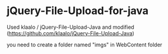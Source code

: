 jQuery-File-Upload-for-java
===========================

Used klaalo / jQuery-File-Upload-Java and modified  (https://github.com/klaalo/jQuery-File-Upload-Java)


you need to create a folder named "imgs" in WebContent folder